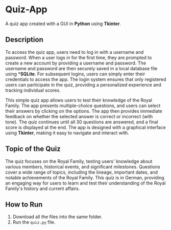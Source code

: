 # Quiz-App

A quiz app created with a GUI in **Python** using **Tkinter**.

## Description

To access the quiz app, users need to log in with a username and password. When a user logs in for the first time, they are prompted to create a new account by providing a username and password. The username and password are then securely saved in a local database file using ***SQLite**. For subsequent logins, users can simply enter their credentials to access the app. The login system ensures that only registered users can participate in the quiz, providing a personalized experience and tracking individual scores.

This simple quiz app allows users to test their knowledge of the Royal Family. The app presents multiple-choice questions, and users can select their answers by clicking on the options. The app then provides immediate feedback on whether the selected answer is correct or incorrect (with tone). The quiz continues until all 30 questions are answered, and a final score is displayed at the end. The app is designed with a graphical interface using **Tkinter**, making it easy to navigate and interact with.

## Topic of the Quiz

The quiz focuses on the Royal Family, testing users' knowledge about various members, historical events, and significant milestones. Questions cover a wide range of topics, including the lineage, important dates, and notable achievements of the Royal Family. This quiz is in German, providing an engaging way for users to learn and test their understanding of the Royal Family's history and current affairs.

## How to Run

1. Download all the files into the same folder.
2. Run the `quiz.py` file.
